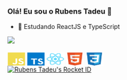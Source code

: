 ### Olá! Eu sou o Rubens Tadeu 👋

- 🌱 Estudando ReactJS e TypeScript

<div>
  <picture>
  <source
    srcset="https://github-readme-stats.vercel.app/api?username=rubenstadeum&show_icons=true&theme=dark"
    media="(prefers-color-scheme: dark)"
  />
  <source
    srcset="https://github-readme-stats.vercel.app/api?username=rubenstadeum&show_icons=true"
    media="(prefers-color-scheme: light), (prefers-color-scheme: no-preference)"
  />
  <img src="https://github-readme-stats.vercel.app/api?username=rubenstadeum&show_icons=true" />
</picture>
</div>

<div style="display: inline_block"><br>
  <img align="center" alt="Rafa-Js" height="30" width="40"     
    src="https://raw.githubusercontent.com/devicons/devicon/master/icons/javascript/javascript-plain.svg">
  <img align="center" alt="Rafa-Ts" height="30" width="40" 
    src="https://raw.githubusercontent.com/devicons/devicon/master/icons/typescript/typescript-plain.svg">
  <img align="center" alt="Rafa-React" height="30" width="40" 
    src="https://raw.githubusercontent.com/devicons/devicon/master/icons/react/react-original.svg">
  <img align="center" alt="Rafa-HTML" height="30" width="40" 
    src="https://raw.githubusercontent.com/devicons/devicon/master/icons/html5/html5-original.svg">
  <img align="center" alt="Rafa-CSS" height="30" width="40" src="https://raw.githubusercontent.com/devicons/devicon/master/icons/css3/css3-original.svg">
</div>

<div>
  <a href="https://app.rocketseat.com.br/me/rubens-tadeu-08597"><img src="https://app.rocketseat.com.br/api/rocketid/share?slug=rubens-tadeu-08597&type=card" width="280" alt="Rubens Tadeu's Rocket ID"/></a>  
</div>

